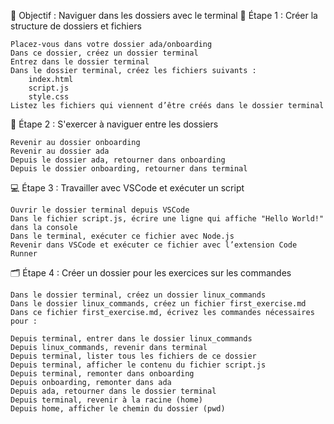 🎯 Objectif : Naviguer dans les dossiers avec le terminal
📁 Étape 1 : Créer la structure de dossiers et fichiers

    Placez-vous dans votre dossier ada/onboarding
    Dans ce dossier, créez un dossier terminal
    Entrez dans le dossier terminal
    Dans le dossier terminal, créez les fichiers suivants :
        index.html
        script.js
        style.css
    Listez les fichiers qui viennent d’être créés dans le dossier terminal

🔁 Étape 2 : S'exercer à naviguer entre les dossiers

    Revenir au dossier onboarding
    Revenir au dossier ada
    Depuis le dossier ada, retourner dans onboarding
    Depuis le dossier onboarding, retourner dans terminal

💻 Étape 3 : Travailler avec VSCode et exécuter un script

    Ouvrir le dossier terminal depuis VSCode
    Dans le fichier script.js, écrire une ligne qui affiche "Hello World!" dans la console
    Dans le terminal, exécuter ce fichier avec Node.js
    Revenir dans VSCode et exécuter ce fichier avec l’extension Code Runner

🗂 Étape 4 : Créer un dossier pour les exercices sur les commandes

    Dans le dossier terminal, créez un dossier linux_commands
    Dans le dossier linux_commands, créez un fichier first_exercise.md
    Dans ce fichier first_exercise.md, écrivez les commandes nécessaires pour :

    Depuis terminal, entrer dans le dossier linux_commands
    Depuis linux_commands, revenir dans terminal
    Depuis terminal, lister tous les fichiers de ce dossier
    Depuis terminal, afficher le contenu du fichier script.js
    Depuis terminal, remonter dans onboarding
    Depuis onboarding, remonter dans ada
    Depuis ada, retourner dans le dossier terminal
    Depuis terminal, revenir à la racine (home)
    Depuis home, afficher le chemin du dossier (pwd)
